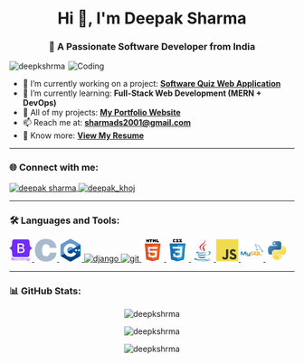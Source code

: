 <h1 align="center">Hi 👋, I'm Deepak Sharma</h1>
<h3 align="center">🚀 A Passionate Software Developer from India</h3>

<img align="right" alt="Coding" width="400" src="https://cdn.dribbble.com/users/1162077/screenshots/3848914/programmer.gif">

<p align="left">
  <img src="https://komarev.com/ghpvc/?username=deepkshrma&label=Profile%20views&color=0e75b6&style=flat" alt="deepkshrma" />
</p>

- 🔭 I’m currently working on a project: [**Software Quiz Web Application**](https://deepkshrma.github.io/Software-Quiz-Web-Application.github.io/)  
- 🌱 I’m currently learning: **Full-Stack Web Development (MERN + DevOps)**  
- 💼 All of my projects: [**My Portfolio Website**](https://deepkshrma.github.io/personalportfolio.github.io/)  
- 📫 Reach me at: **sharmads2001@gmail.com**  
- 📄 Know more: [**View My Resume**](https://drive.google.com/file/d/1kr39tmpBLbTR795o75bxP-KY_4bxC9WB/view?usp=sharing)

---

<h3 align="left">🌐 Connect with me:</h3>
<p align="left">
  <a href="https://www.linkedin.com/in/deepak-sharma-52a828193" target="blank">
    <img align="center" src="https://raw.githubusercontent.com/rahuldkjain/github-profile-readme-generator/master/src/images/icons/Social/linked-in-alt.svg" alt="deepak sharma" height="30" width="40" />
  </a>
  <a href="https://www.codechef.com/users/deepak_khoj" target="blank">
    <img align="center" src="https://cdn.jsdelivr.net/npm/simple-icons@3.1.0/icons/codechef.svg" alt="deepak_khoj" height="30" width="40" />
  </a>
</p>

---

<h3 align="left">🛠️ Languages and Tools:</h3>
<p align="left">
  <a href="https://getbootstrap.com" target="_blank"> <img src="https://raw.githubusercontent.com/devicons/devicon/master/icons/bootstrap/bootstrap-plain-wordmark.svg" alt="bootstrap" width="40" height="40"/> </a>
  <a href="https://www.cprogramming.com/" target="_blank"> <img src="https://raw.githubusercontent.com/devicons/devicon/master/icons/c/c-original.svg" alt="c" width="40" height="40"/> </a>
  <a href="https://www.w3schools.com/cpp/" target="_blank"> <img src="https://raw.githubusercontent.com/devicons/devicon/master/icons/cplusplus/cplusplus-original.svg" alt="cplusplus" width="40" height="40"/> </a>
  <a href="https://www.djangoproject.com/" target="_blank"> <img src="https://cdn.worldvectorlogo.com/logos/django.svg" alt="django" width="40" height="40"/> </a>
  <a href="https://git-scm.com/" target="_blank"> <img src="https://www.vectorlogo.zone/logos/git-scm/git-scm-icon.svg" alt="git" width="40" height="40"/> </a>
  <a href="https://www.w3.org/html/" target="_blank"> <img src="https://raw.githubusercontent.com/devicons/devicon/master/icons/html5/html5-original-wordmark.svg" alt="html5" width="40" height="40"/> </a>
  <a href="https://www.w3schools.com/css/" target="_blank"> <img src="https://raw.githubusercontent.com/devicons/devicon/master/icons/css3/css3-original-wordmark.svg" alt="css3" width="40" height="40"/> </a>
  <a href="https://www.java.com" target="_blank"> <img src="https://raw.githubusercontent.com/devicons/devicon/master/icons/java/java-original.svg" alt="java" width="40" height="40"/> </a>
  <a href="https://developer.mozilla.org/en-US/docs/Web/JavaScript" target="_blank"> <img src="https://raw.githubusercontent.com/devicons/devicon/master/icons/javascript/javascript-original.svg" alt="javascript" width="40" height="40"/> </a>
  <a href="https://www.mysql.com/" target="_blank"> <img src="https://raw.githubusercontent.com/devicons/devicon/master/icons/mysql/mysql-original-wordmark.svg" alt="mysql" width="40" height="40"/> </a>
  <a href="https://www.python.org" target="_blank"> <img src="https://raw.githubusercontent.com/devicons/devicon/master/icons/python/python-original.svg" alt="python" width="40" height="40"/> </a>
</p>

---

<h3>📊 GitHub Stats:</h3>
<p align="center">
  <img src="https://github-readme-stats.vercel.app/api?username=deepkshrma&show_icons=true&locale=en" alt="deepkshrma" />
</p>
<p align="center">
  <img src="https://github-readme-streak-stats.herokuapp.com/?user=deepkshrma&" alt="deepkshrma" />
</p>
<p align="center">
  <img src="https://github-readme-stats.vercel.app/api/top-langs?username=deepkshrma&show_icons=true&locale=en&layout=compact" alt="deepkshrma" />
</p>
